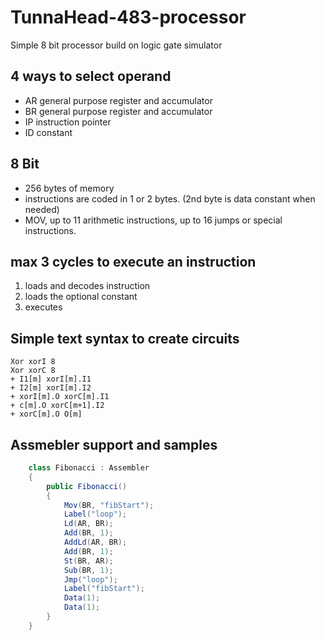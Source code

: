 # TunnaHead-483-processor
Simple 8 bit processor build on logic gate simulator

## 4 ways to select operand

* AR general purpose register and accumulator
* BR general purpose register and accumulator
* IP instruction pointer
* ID constant

## 8 Bit

* 256 bytes of memory
* instructions are coded in 1 or 2 bytes. (2nd byte is data constant when needed)
* MOV, up to 11 arithmetic instructions, up to 16 jumps or special instructions.

## max 3 cycles to execute an instruction

1. loads and decodes instruction
2. loads the optional constant
3. executes

## Simple text syntax to create circuits

```
Xor xorI 8
Xor xorC 8
+ I1[m] xorI[m].I1
+ I2[m] xorI[m].I2
+ xorI[m].O xorC[m].I1
+ c[m].O xorC[m+1].I2
+ xorC[m].O O[m]
```

## Assmebler support and samples

```csharp
    class Fibonacci : Assembler
    {
        public Fibonacci()
        {
            Mov(BR, "fibStart");
            Label("loop");
            Ld(AR, BR);
            Add(BR, 1);
            AddLd(AR, BR);
            Add(BR, 1);
            St(BR, AR);
            Sub(BR, 1);
            Jmp("loop");
            Label("fibStart");
            Data(1);
            Data(1);
        }
    }
```